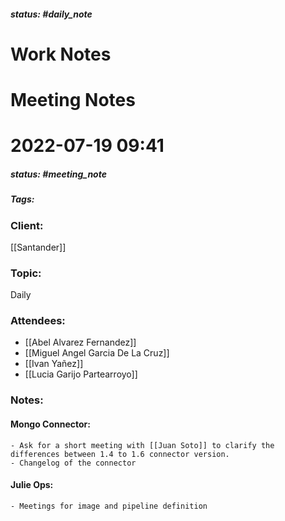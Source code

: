 ##### status: #daily_note 

# Work Notes

# Meeting Notes

# 2022-07-19 09:41
##### status: #meeting_note
##### Tags:

### Client:
[[Santander]]
### Topic:
Daily
### Attendees:
* [[Abel Alvarez Fernandez]]
* [[Miguel Angel Garcia De La Cruz]]
* [[Ivan Yañez]]
* [[Lucia Garijo Partearroyo]]

### Notes:

#### Mongo Connector: 
	- Ask for a short meeting with [[Juan Soto]] to clarify the differences between 1.4 to 1.6 connector version.
	- Changelog of the connector

#### Julie Ops:
	- Meetings for image and pipeline definition
